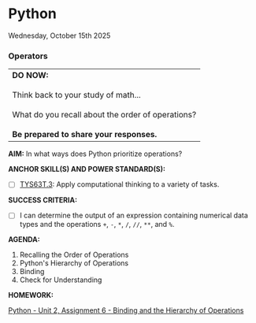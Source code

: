 # Python
Wednesday, October 15th 2025

### Operators

<table>
  <tr>
    <td><b>DO NOW:</b><br><br>
    Think back to your study of math...<br><br>
    What do you recall about the order of operations?<br><br>
    <b>Be prepared to share your responses.</b></td></td>
  </tr>
</table>

**AIM:** In what ways does Python prioritize operations?

**ANCHOR SKILL(S) AND POWER STANDARD(S):** 

 - [ ] <ins>TYS63T.3</ins>: Apply computational thinking to a variety of tasks.

**SUCCESS CRITERIA:**
- [ ] I can determine the output of an expression containing numerical data types and the operations `+`, `-`, `*`, `/`, `//`, `**`, and `%`.

**AGENDA:**

1. Recalling the Order of Operations
2. Python's Hierarchy of Operations
3. Binding
4. Check for Understanding

**HOMEWORK:** 

[Python - Unit 2, Assignment 6 - Binding and the Hierarchy of Operations](https://github.com/MrJSwotinsky/Python_2025_2026/blob/main/Unit_02_Python_Basics_Deep_Dive/Assignments/Assignment_06_Binding_and_the_Heirarchy_of_Operations.md)
